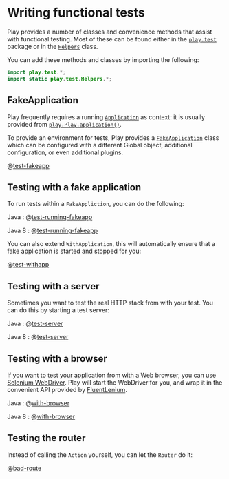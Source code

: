 <!--- Copyright (C) 2009-2013 Typesafe Inc. <http://www.typesafe.com> -->
# Writing functional tests

Play provides a number of classes and convenience methods that assist with functional testing. Most of these can be found either in the [`play.test`](api/java/play/test/package-summary.html) package or in the [`Helpers`](api/java/play/test/Helpers.html) class.

You can add these methods and classes by importing the following:

```java
import play.test.*;
import static play.test.Helpers.*;
```

## FakeApplication

Play frequently requires a running [`Application`](api/java/play/Application.html) as context: it is usually provided from [`play.Play.application()`](api/java/play/Play.html).

To provide an environment for tests, Play provides a [`FakeApplication`](api/java/play/test/FakeApplication.html) class which can be configured with a different Global object, additional configuration, or even additional plugins.

@[test-fakeapp](code/javaguide/tests/FakeApplicationTest.java)

## Testing with a fake application

To run tests within a `FakeAppliction`, you can do the following:

Java
: @[test-running-fakeapp](code/javaguide/tests/FakeApplicationTest.java)

Java 8
: @[test-running-fakeapp](java8code/java8guide/tests/FakeApplicationTest.java)

You can also extend `WithApplication`, this will automatically ensure that a fake application is started and stopped for you:

@[test-withapp](code/javaguide/tests/FunctionalTest.java)

## Testing with a server

Sometimes you want to test the real HTTP stack from with your test. You can do this by starting a test server:

Java
: @[test-server](code/javaguide/tests/FunctionalTest.java)

Java 8
: @[test-server](java8code/java8guide/tests/FunctionalTest.java)

## Testing with a browser

If you want to test your application from with a Web browser, you can use [Selenium WebDriver](http://code.google.com/p/selenium/?redir=1). Play will start the WebDriver for you, and wrap it in the convenient API provided by [FluentLenium](https://github.com/FluentLenium/FluentLenium).

Java
: @[with-browser](code/javaguide/tests/FunctionalTest.java)

Java 8
: @[with-browser](java8code/java8guide/tests/FunctionalTest.java)

## Testing the router

Instead of calling the `Action` yourself, you can let the `Router` do it:

@[bad-route](code/javaguide/tests/FunctionalTest.java)
